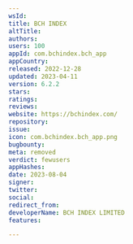 ```yaml
---
wsId: 
title: BCH INDEX
altTitle: 
authors: 
users: 100
appId: com.bchindex.bch_app
appCountry: 
released: 2022-12-28
updated: 2023-04-11
version: 6.2.2
stars: 
ratings: 
reviews: 
website: https://bchindex.com/
repository: 
issue: 
icon: com.bchindex.bch_app.png
bugbounty: 
meta: removed
verdict: fewusers
appHashes: 
date: 2023-08-04
signer: 
twitter: 
social: 
redirect_from: 
developerName: BCH INDEX LIMITED
features: 

---
```


